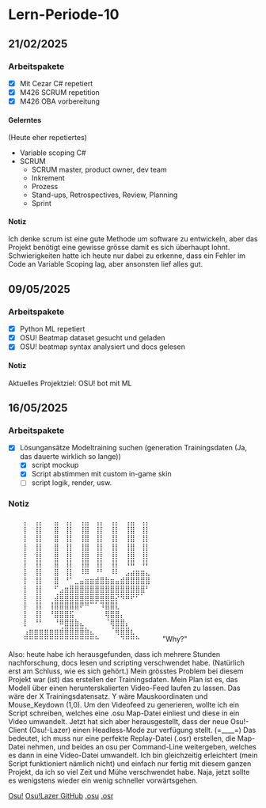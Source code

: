 # Lern-Periode-10
## 21/02/2025
### Arbeitspakete
- [x] Mit Cezar C# repetiert
- [x] M426 SCRUM repetition
- [x] M426 OBA vorbereitung

#### Gelerntes
(Heute eher repetiertes)
- Variable scoping C#
- SCRUM
  - SCRUM master, product owner, dev team
  - Inkrement
  - Prozess
  - Stand-ups, Retrospectives, Review, Planning
  - Sprint

#### Notiz
Ich denke scrum ist eine gute Methode um software zu entwickeln, aber das Projekt benötigt eine gewisse grösse damit es sich überhaupt lohnt. Schwierigkeiten hatte ich heute nur dabei zu erkenne, dass ein Fehler im Code an Variable Scoping lag, aber ansonsten lief alles gut.

## 09/05/2025
### Arbeitspakete
- [x] Python ML repetiert
- [x] OSU! Beatmap dataset gesucht und geladen
- [x] OSU! beatmap syntax analysiert und docs gelesen

#### Notiz
Aktuelles Projektziel: OSU! bot mit ML

## 16/05/2025
### Arbeitspakete
- [x] Lösungansätze Modeltraining suchen (generation Trainingsdaten (Ja, das dauerte wirklich so lange))
  - [x] script mockup
  - [x] Script abstimmen mit custom in-game skin
  - [ ] script logik, render, usw.

### Notiz
⠀⠀⠀⡄⠀⢠⡄⠀⠀⣤⠀⢠⡄⠀⢠⣤⠀⢠⡄⠀⢠⡄⠀⢠⣤⠀⢠⡄⠀⠀
⠀⠀⠀⡇⠀⢸⡇⠀⠀⣿⠀⢸⡇⠀⢸⣿⠀⢸⡇⠀⢸⡇⠀⢸⣿⠀⢸⡇⠀⠀
⠀⠀⠀⡇⠀⢸⡇⠀⠀⣿⠀⢸⡇⠀⢸⣿⠀⢸⡇⠀⢸⡇⠀⢸⣿⠀⢸⡇⠀⠀
⠀⠀⠀⡇⠀⢸⡇⠀⠀⣿⠀⢸⡇⠀⢸⣿⠀⢸⡇⠀⢸⡇⠀⢸⣿⠀⢸⡇⠀⠀
⠀⠀⠀⡇⠀⢸⡇⠀⠀⣿⠀⢸⡇⠀⢸⣿⠀⢸⡇⠀⢸⡇⠀⢸⣿⠀⢸⡇⠀⠀
⠀⠀⠀⡇⠀⢸⡇⠀⠀⣿⠀⢸⡇⠀⢸⣿⠀⢸⡇⠀⢸⡇⠀⠸⠿⠀⠸⠇⠀⠀
⠀⠀⠀⡇⠀⢸⡇⠀⠀⣿⠀⢸⡇⠀⠸⠿⠀⠘⠃⠀⠸⠇⠀⣠⣴⣶⣶⣄⠀⠀
⠀⠀⠀⡇⠀⢸⡇⠀⠀⣿⠀⠘⠁⣀⣤⣶⣶⣾⣿⣷⣶⣤⣾⣿⣿⣿⣿⣿⠀⠀
⠀⠀⠀⡇⠀⢸⡇⠀⠀⠋⣠⣶⣿⣿⣿⣿⣿⣿⣿⣿⣿⣿⣿⣿⣿⣿⣿⠃⠀⠀
⠀⠀⠀⡇⠀⢸⡇⠀⠀⣼⣿⣿⣿⣿⣿⣿⣿⣿⣿⣿⣿⡝⠻⠿⠟⠋⠁⠀⠀⠀
⠀⠀⠀⡇⠀⢸⡇⠀⢸⣿⣿⣿⣿⣿⠟⠛⠉⠁⠹⣿⣿⣇⠀⠀⠀⠀⠀⠀⠀⠀
⠀⠀⠀⡇⠀⢸⡇⠀⠘⣿⣿⣿⣯⠀⠀⠀⠀⠀⠀⢿⣿⣿⡄⠀⠀⠀⠀⠀⠀⠀
⠀⠀⠀⡇⠀⠘⠃⠀⠀⠘⠿⣿⣿⣷⣄⠀⠀⠀⠀⠈⢿⣿⣿⡄⠀⠀⠀⠀⠀⠀
⠀⠀⠀⢠⣶⣶⣶⣶⣶⣶⣾⣿⣿⣿⣿⣷⣄⠀⠀⠀⠈⢿⣿⣿⣆⠀⠀⠀⠀⠀
⠀⠀⠀⠛⠛⠛⠛⠛⠛⠛⠛⠛⠛⠛⠛⠛⠛⠓⠀⠀⠀⠀⠙⠛⠛⠓⠀⠀⠀⠀
"Why?"

Also: heute habe ich herausgefunden, dass ich mehrere Stunden nachforschung, docs lesen und scripting verschwendet habe. (Natürlich erst am Schluss, wie es sich gehört.)
Mein grösstes Problem bei diesem Projekt war (ist) das erstellen der Trainingsdaten. Mein Plan ist es, das Modell über einen herunterskalierten Video-Feed laufen zu lassen. Das wäre der X Trainingsdatensatz. Y wäre Mauskoordinaten und Mouse_Keydown (1,0). Um den Videofeed zu generieren, wollte ich ein Script schreiben, welches eine .osu Map-Datei einliest und diese in ein Video umwandelt.
Jetzt hat sich aber herausgestellt, dass der neue Osu!-Client (Osu!-Lazer) einen Headless-Mode zur verfügung stellt. (=____=)
Das bedeutet, ich muss nur eine perfekte Replay-Datei (.osr) erstellen, die Map-Datei nehmen, und beides an osu per Command-Line weitergeben, welches es dann in eine Video-Datei umwandelt.
Ich bin gleichzeitig erleichtert (mein Script funktioniert nämlich nicht) und einfach nur fertig mit diesem ganzen Projekt, da ich so viel Zeit und Mühe verschwendet habe.
Naja, jetzt sollte es wenigstens wieder ein wenig schneller vorwärtsgehen.

[Osu!](https://osu.ppy.sh/)
[Osu!Lazer GitHub](https://github.com/ppy/osu)
[.osu](https://osu.ppy.sh/wiki/en/Client/File_formats/osu_%28file_format%29)
[.osr](https://osu.ppy.sh/wiki/en/Client/File_formats/osr_%28file_format%29)
